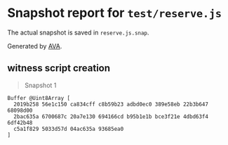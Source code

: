 # Snapshot report for `test/reserve.js`

The actual snapshot is saved in `reserve.js.snap`.

Generated by [AVA](https://ava.li).

## witness script creation

> Snapshot 1

    Buffer @Uint8Array [
      2019b258 56e1c150 ca834cff c8b59b23 adbd0ec0 389e58eb 22b3b647 68098d00
      2bac635a 6700687c 20a7e130 694166cd b95b1e1b bce3f21e 4dbd63f4 6df42b48
      c5a1f829 5033d57d 04ac635a 93685ea0
    ]

